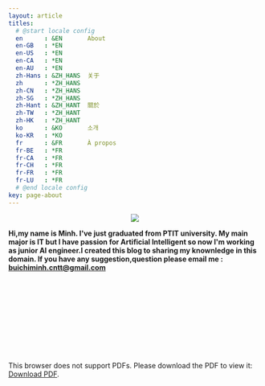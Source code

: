```yaml
---
layout: article
titles:
  # @start locale config
  en      : &EN       About
  en-GB   : *EN
  en-US   : *EN
  en-CA   : *EN
  en-AU   : *EN
  zh-Hans : &ZH_HANS  关于
  zh      : *ZH_HANS
  zh-CN   : *ZH_HANS
  zh-SG   : *ZH_HANS
  zh-Hant : &ZH_HANT  關於
  zh-TW   : *ZH_HANT
  zh-HK   : *ZH_HANT
  ko      : &KO       소개
  ko-KR   : *KO
  fr      : &FR       À propos
  fr-BE   : *FR
  fr-CA   : *FR
  fr-CH   : *FR
  fr-FR   : *FR
  fr-LU   : *FR
  # @end locale config
key: page-about
---
```


<p align='center'>
  <img src="https://raw.githubusercontent.com/buiminhptit/buiminhptit.github.io/master/me.png" />
</p>

**Hi,my name is Minh. I've just graduated from PTIT university. My main major is IT but I have passion for Artificial Intelligent so now I'm working as junior AI engineer.I created this blog to sharing my knownledge in this domain. If you have any suggestion,question please email me : [buichiminh.cntt@gmail.com](mailto:buichiminh.cntt@gmail.com)**


<object data="https://drive.google.com/file/d/1sDfc6Ziu3fPUPm69ruOPnRQp0V73WBjQ/view?usp=sharing" type="application/pdf" width="700px" height="700px">
    <embed src="https://drive.google.com/file/d/1sDfc6Ziu3fPUPm69ruOPnRQp0V73WBjQ/view?usp=sharing">
        <p>This browser does not support PDFs. Please download the PDF to view it: <a href="http://yoursite.com/the.pdf">Download PDF</a>.</p>
    </embed>
</object>


